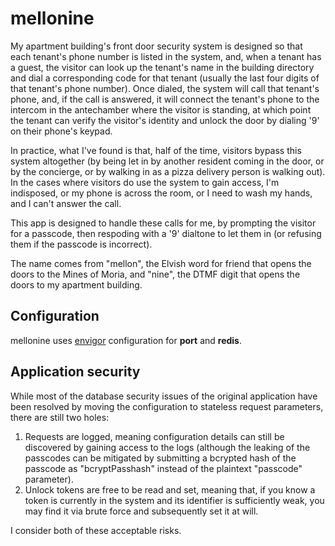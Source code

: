 # mellonine

My apartment building's front door security system is designed so that each
tenant's phone number is listed in the system, and, when a tenant has a guest,
the visitor can look up the tenant's name in the building directory and dial a
corresponding code for that tenant (usually the last four digits of that
tenant's phone number). Once dialed, the system will call that tenant's phone,
and, if the call is answered, it will connect the tenant's phone to the
intercom in the antechamber where the visitor is standing, at which point the
tenant can verify the visitor's identity and unlock the door by dialing '9' on
their phone's keypad.

In practice, what I've found is that, half of the time, visitors bypass this
system altogether (by being let in by another resident coming in the door, or
by the concierge, or by walking in as a pizza delivery person is walking out).
In the cases where visitors do use the system to gain access, I'm indisposed,
or my phone is across the room, or I need to wash my hands, and I can't answer
the call.

This app is designed to handle these calls for me, by prompting the visitor for
a passcode, then respoding with a '9' dialtone to let them in (or refusing them
if the passcode is incorrect).

The name comes from "mellon", the Elvish word for friend that opens the doors
to the Mines of Moria, and "nine", the DTMF digit that opens the doors to my
apartment building.

## Configuration

mellonine uses [envigor](https://github.com/stuartpb/envigor) configuration for
**port** and **redis**.

## Application security

While most of the database security issues of the original application have
been resolved by moving the configuration to stateless request parameters,
there are still two holes:

1. Requests are logged, meaning configuration details can still be discovered
   by gaining access to the logs (although the leaking of the passcodes can be
   mitigated by submitting a bcrypted hash of the passcode as "bcryptPasshash"
   instead of the plaintext "passcode" parameter).
2. Unlock tokens are free to be read and set, meaning that, if you know a token
   is currently in the system and its identifier is sufficiently weak, you may
   find it via brute force and subsequently set it at will.

I consider both of these acceptable risks.
